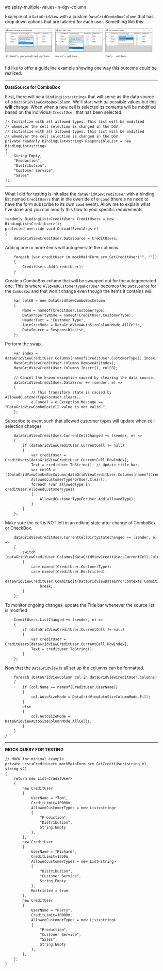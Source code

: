 #display-multiple-values-in-dgv-column

Example of a `DataGridView` with a custom `DataGridComboBoxColumn` that has drop down options that are tailored for each user. Something like this:

![screenshot](https://github.com/IVSoftware/display-multiple-values-in-dgv-column/blob/master/display_/ReadMe/screenshot.png)

I'd like to offer a guideline example showing one way this outcome could be realized. 

***
**DataSource for ComboBox**

First, there will be a `BindingList<string>` that will serve as the data source of a `DataGridViewComboBoxColumn`. We'll start with _all_ possible values but this **will** change. When when a new cell is selected its contents will be modified based on the individual `CreditUser` that has been selected.

    // Initialize with all allowed types. This list will be modified
    // whenever the cell selection is changed in the DGV. 
    // Initialize with all allowed types. This list will be modified
    // whenever the cell selection is changed in the DGV. 
    private readonly BindingList<string> ResponsibleList = new BindingList<string>
    {
        String.Empty,
        "Production", 
        "Distribution", 
        "Customer Service", 
        "Sales"
    };

***
What I did for testing is initialize the `dataGridViewCreditUser` with a binding list named `CreditUsers` that in the override of `OnLoad` (there's no need to have the form subscribe to its own  `Load` event). Allow me to explain what I've done and you can modify this flow to your specific requirements.

    
    readonly BindingList<CreditUser> CreditUsers = new BindingList<CreditUser>();
    protected override void OnLoad(EventArgs e)
    {
        dataGridViewCreditUser.DataSource = CreditUsers;

Adding one or more items will autogenerate the columns.

        foreach (var creditUser in mockMainForm_srv_GetCreditUser("", ""))
        {
            CreditUsers.Add(creditUser);
        }


Create a ComboBox column that will be swapped out for the autogenerated one. This is where `AllowedCustomerTypeForUser` becomes the `DataSource` for the `ComboBox` and that won't change even though the items it contains _will_.

        var colCB = new DataGridViewComboBoxColumn
        {
            Name = nameof(CreditUser.CustomerType),
            DataPropertyName = nameof(CreditUser.CustomerType),
            HeaderText = "Customer Type",
            AutoSizeMode = DataGridViewAutoSizeColumnMode.AllCells,
            DataSource = ResponsibleList,
        };

Perform the swap.

        var index = dataGridViewCreditUser.Columns[nameof(CreditUser.CustomerType)].Index;
        dataGridViewCreditUser.Columns.RemoveAt(index);
        dataGridViewCreditUser.Columns.Insert(1, colCB);

        // Cancel the known exception caused by clearing the data source.
        dataGridViewCreditUser.DataError += (sender, e) =>
        {
                // This transitory state is caused by AllowedCustomerTypeForUser.Clear();
                e.Cancel = e.Exception.Message == "DataGridViewComboBoxCell value is not valid.";
        };

Subscribe to event such that allowed customer types will update when cell selection changes

        dataGridViewCreditUser.CurrentCellChanged += (sender, e) =>
        {
            if (dataGridViewCreditUser.CurrentCell != null)
            {
                var creditUser = CreditUsers[dataGridViewCreditUser.CurrentCell.RowIndex];
                Text = creditUser.ToString(); // Update title bar.
                var colCB = ((DataGridViewComboBoxColumn)dataGridViewCreditUser.Columns[nameof(CreditUser.CustomerType)]);
                AllowedCustomerTypeForUser.Clear();
                foreach (var allowedType in creditUser.AllowedCustomerTypes)
                {
                    AllowedCustomerTypeForUser.Add(allowedType);
                }
            }
        };

Make sure the cell is NOT left in an editing state after change of ComboBox or CheckBox.

        dataGridViewCreditUser.CurrentCellDirtyStateChanged += (sender, e) =>
        {
            switch (dataGridViewCreditUser.Columns[dataGridViewCreditUser.CurrentCell.ColumnIndex].Name)
            {
                case nameof(CreditUser.CustomerType):
                case nameof(CreditUser.Restricted):
                    dataGridViewCreditUser.CommitEdit(DataGridViewDataErrorContexts.Commit);
                    break;
            }
        };

To monitor ongoing changes, update the Title bar whenever the source list is modified.

        CreditUsers.ListChanged += (sender, e) =>
        {
            if (dataGridViewCreditUser.CurrentCell != null)
            {
                var creditUser = CreditUsers[dataGridViewCreditUser.CurrentCell.RowIndex];
                Text = creditUser.ToString();
            }
        };

Now that the `DataGridView` is all set up the columns can be formatted.

        foreach (DataGridViewColumn col in dataGridViewCreditUser.Columns)
        {
            if (col.Name == nameof(CreditUser.UserName))
            {
                col.AutoSizeMode = DataGridViewAutoSizeColumnMode.Fill;
            }
            else
            {
                col.AutoSizeMode = DataGridViewAutoSizeColumnMode.AllCells;
            }
        }
    }

***
**MOCK QUERY FOR TESTING**

    // MOCK for minimal example
    private List<CreditUser> mockMainForm_srv_GetCreditUser(string v1, string v2)
    {
        return new List<CreditUser>
        {
            new CreditUser
            {
                UserName = "Tom",
                CreditLimit=10000m,
                AllowedCustomerTypes = new List<string>
                { 
                    "Production", 
                    "Distribution", 
                    String.Empty 
                },
            },
            new CreditUser
            {
                UserName = "Richard",
                CreditLimit=1250m,
                AllowedCustomerTypes = new List<string>
                { 
                    "Distribution", 
                    "Customer Service", 
                    String.Empty 
                },
                Restricted = true
            },
            new CreditUser
            {
                UserName = "Harry",
                CreditLimit=10000m,
                AllowedCustomerTypes = new List<string>
                { 
                    "Production", 
                    "Customer Service", 
                    "Sales", 
                    String.Empty 
                },
            },
        };
    }
